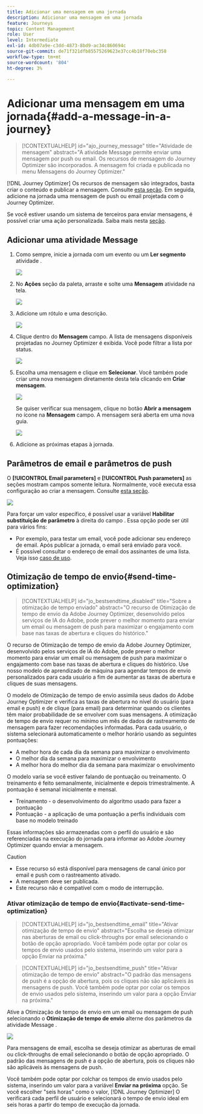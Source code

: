 ```yaml
---
title: Adicionar uma mensagem em uma jornada
description: Adicionar uma mensagem em uma jornada
feature: Journeys
topic: Content Management
role: User
level: Intermediate
exl-id: 4db07a9e-c3dd-4873-8bd9-ac34c860694c
source-git-commit: de71f321dfb85575269623e37cc4b18f70ebc358
workflow-type: tm+mt
source-wordcount: '804'
ht-degree: 3%

---
```


# Adicionar uma mensagem em uma jornada{#add-a-message-in-a-journey}

>[!CONTEXTUALHELP]
>id="ajo_journey_message"
>title="Atividade de mensagem"
>abstract="A atividade Message permite enviar uma mensagem por push ou email. Os recursos de mensagem do Journey Optimizer são incorporados. A mensagem foi criada e publicada no menu Mensagens do Journey Optimizer."

[!DNL Journey Optimizer] Os recursos de mensagem são integrados, basta criar o conteúdo e publicar a mensagem. Consulte [esta seção](../messages/get-started-content.md). Em seguida, adicione na jornada uma mensagem de push ou email projetada com o Journey Optimizer.

Se você estiver usando um sistema de terceiros para enviar mensagens, é possível criar uma ação personalizada. Saiba mais nesta [seção](../action/action.md).

## Adicionar uma atividade Message

1. Como sempre, inicie a jornada com um evento ou um **Ler segmento** atividade .

   ![](assets/jo-message0.png)

1. No **Ações** seção da paleta, arraste e solte uma **Mensagem** atividade na tela.

   ![](assets/jo-message1.png)

1. Adicione um rótulo e uma descrição.

   ![](assets/jo-message2.png)

1. Clique dentro do **Mensagem** campo. A lista de mensagens disponíveis projetadas no Journey Optimizer é exibida. Você pode filtrar a lista por status.

   ![](assets/jo-message3.png)

1. Escolha uma mensagem e clique em **Selecionar**. Você também pode criar uma nova mensagem diretamente desta tela clicando em **Criar mensagem**.

   ![](assets/jo-message4-ter.png)

   Se quiser verificar sua mensagem, clique no botão **Abrir a mensagem** no ícone na **Mensagem** campo. A mensagem será aberta em uma nova guia.

   ![](assets/jo-message4-bis.png)

1. Adicione as próximas etapas à jornada.

## Parâmetros de email e parâmetros de push

O **[!UICONTROL Email parameters]** e **[!UICONTROL Push parameters]** as seções mostram campos somente leitura. Normalmente, você executa essa configuração ao criar a mensagem. Consulte [esta seção](../messages/get-started-content.md).

![](assets/jo-message4.png)

Para forçar um valor específico, é possível usar a variável **Habilitar substituição de parâmetro** à direita do campo . Essa opção pode ser útil para vários fins:

* Por exemplo, para testar um email, você pode adicionar seu endereço de email. Após publicar a jornada, o email será enviado para você.
* É possível consultar o endereço de email dos assinantes de uma lista. Veja isso [caso de uso](message-to-subscribers-uc.md).

## Otimização de tempo de envio{#send-time-optimization}

>[!CONTEXTUALHELP]
>id="jo_bestsendtime_disabled"
>title="Sobre a otimização de tempo enviado"
>abstract="O recurso de Otimização de tempo de envio da Adobe Journey Optimizer, desenvolvido pelos serviços de IA do Adobe, pode prever o melhor momento para enviar um email ou mensagem de push para maximizar o engajamento com base nas taxas de abertura e cliques do histórico."

O recurso de Otimização de tempo de envio da Adobe Journey Optimizer, desenvolvido pelos serviços de IA do Adobe, pode prever o melhor momento para enviar um email ou mensagem de push para maximizar o engajamento com base nas taxas de abertura e cliques do histórico. Use nosso modelo de aprendizado de máquina para agendar tempos de envio personalizados para cada usuário a fim de aumentar as taxas de abertura e cliques de suas mensagens.

O modelo de Otimização de tempo de envio assimila seus dados do Adobe Journey Optimizer e verifica as taxas de abertura no nível do usuário (para email e push) e de clique (para email) para determinar quando os clientes têm maior probabilidade de se envolver com suas mensagens. A otimização de tempo de envio requer no mínimo um mês de dados de rastreamento de mensagem para fazer recomendações informadas. Para cada usuário, o sistema selecionará automaticamente o melhor horário usando as seguintes pontuações:

* A melhor hora de cada dia da semana para maximizar o envolvimento
* O melhor dia da semana para maximizar o envolvimento
* A melhor hora do melhor dia da semana para maximizar o envolvimento

O modelo varia se você estiver falando de pontuação ou treinamento. O treinamento é feito semanalmente, inicialmente e depois trimestralmente. A pontuação é semanal inicialmente e mensal.

* Treinamento - o desenvolvimento do algoritmo usado para fazer a pontuação
* Pontuação - a aplicação de uma pontuação a perfis individuais com base no modelo treinado

Essas informações são armazenadas com o perfil do usuário e são referenciadas na execução do jornada para informar ao Adobe Journey Optimizer quando enviar a mensagem.

>[!CAUTION]
>
>* Esse recurso só está disponível para mensagens de canal único por email e push com o rastreamento ativado.
>* A mensagem deve ser publicada.
>* Este recurso não é compatível com o modo de interrupção.


### Ativar otimização de tempo de envio{#activate-send-time-optimization}

>[!CONTEXTUALHELP]
>id="jo_bestsendtime_email"
>title="Ativar otimização de tempo de envio"
>abstract="Escolha se deseja otimizar nas aberturas de email ou click-throughs por email selecionando o botão de opção apropriado. Você também pode optar por colar os tempos de envio usados pelo sistema, inserindo um valor para a opção Enviar na próxima."

>[!CONTEXTUALHELP]
>id="jo_bestsendtime_push"
>title="Ativar otimização de tempo de envio"
>abstract="O padrão das mensagens de push é a opção de abertura, pois os cliques não são aplicáveis às mensagens de push. Você também pode optar por colar os tempos de envio usados pelo sistema, inserindo um valor para a opção Enviar na próxima."

Ative a Otimização de tempo de envio em um email ou mensagem de push selecionando o **Otimização de tempo de envio** alterne dos parâmetros da atividade Message .

![](assets/jo-message5.png)

Para mensagens de email, escolha se deseja otimizar as aberturas de email ou click-throughs de email selecionando o botão de opção apropriado. O padrão das mensagens de push é a opção de abertura, pois os cliques não são aplicáveis às mensagens de push.

Você também pode optar por colchar os tempos de envio usados pelo sistema, inserindo um valor para a variável **Enviar na próxima** opção. Se você escolher &quot;seis horas&quot; como o valor, [!DNL Journey Optimizer] O verificará cada perfil de usuário e selecionará o tempo de envio ideal em seis horas a partir do tempo de execução da jornada.
